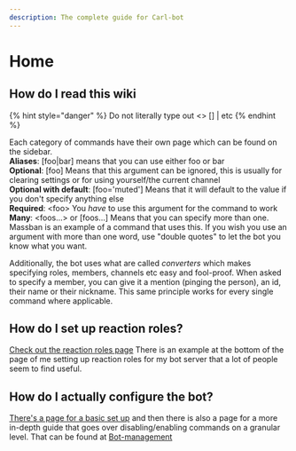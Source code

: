 ```yaml
---
description: The complete guide for Carl-bot
---
```


# Home

## How do I read this wiki

{% hint style="danger" %}
Do not literally type out &lt;&gt; \[\] \| etc
{% endhint %}

Each category of commands have their own page which can be found on the sidebar.   
**Aliases**: \[foo\|bar\] means that you can use either foo or bar  
**Optional**: \[foo\] Means that this argument can be ignored, this is usually for clearing settings or for using yourself/the current channel  
**Optional with default**: \[foo='muted'\] Means that it will default to the value if you don't specify anything else  
**Required**: &lt;foo&gt; You _have_ to use this argument for the command to work  
**Many**: &lt;foos...&gt; or \[foos...\] Means that you can specify more than one. Massban is an example of a command that uses this. If you wish you use an argument with more than one word, use "double quotes" to let the bot you know what you want.  
  
Additionally, the bot uses what are called _converters_ which makes specifying roles, members, channels etc easy and fool-proof. When asked to specify a member, you can give it a mention \(pinging the person\), an id, their name or their nickname. This same principle works for every single command where applicable.

##  How do I set up reaction roles?

[Check out the reaction roles page](https://carlbot.gitbook.io/docs/roles/reaction-roles) There is an example at the bottom of the page of me setting up reaction roles for my bot server that a lot of people seem to find useful.

## How do I actually configure the bot?

[There's a page for a basic set up](https://carlbot.gitbook.io/docs/basic-bot-setup) and then there is also a page for a more in-depth guide that goes over disabling/enabling commands on a granular level. That can be found at [Bot-management](https://carlbot.gitbook.io/docs/config/managing-commands)

